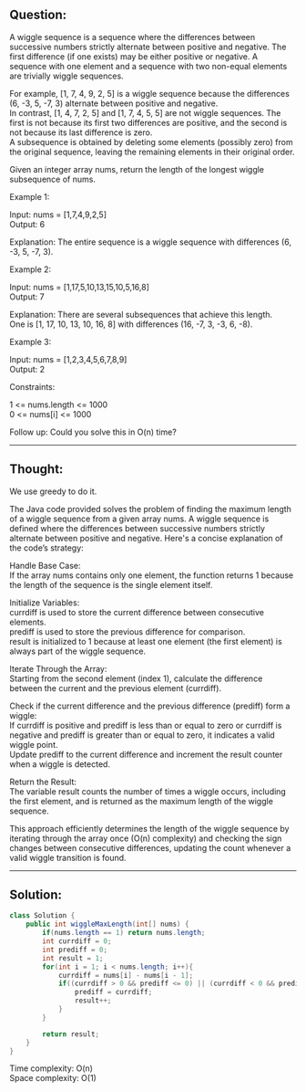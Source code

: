 ## Question:

A wiggle sequence is a sequence where the differences between successive numbers strictly alternate between positive and negative. The first difference (if one exists) may be either positive or negative. A sequence with one element and a sequence with two non-equal elements are trivially wiggle sequences.  

For example, [1, 7, 4, 9, 2, 5] is a wiggle sequence because the differences (6, -3, 5, -7, 3) alternate between positive and negative.  
In contrast, [1, 4, 7, 2, 5] and [1, 7, 4, 5, 5] are not wiggle sequences. The first is not because its first two differences are positive, and the second is not because its last difference is zero.  
A subsequence is obtained by deleting some elements (possibly zero) from the original sequence, leaving the remaining elements in their original order.  

Given an integer array nums, return the length of the longest wiggle subsequence of nums.  

Example 1:  

Input: nums = [1,7,4,9,2,5]    
Output: 6  

Explanation: The entire sequence is a wiggle sequence with differences (6, -3, 5, -7, 3).  

Example 2:  

Input: nums = [1,17,5,10,13,15,10,5,16,8]  
Output: 7  

Explanation: There are several subsequences that achieve this length.  
One is [1, 17, 10, 13, 10, 16, 8] with differences (16, -7, 3, -3, 6, -8).   

Example 3:  

Input: nums = [1,2,3,4,5,6,7,8,9]  
Output: 2  
 
Constraints:   

1 <= nums.length <= 1000  
0 <= nums[i] <= 1000   
 
Follow up: Could you solve this in O(n) time?   

---
## Thought:
We use greedy to do it.

The Java code provided solves the problem of finding the maximum length of a wiggle sequence from a given array nums. A wiggle sequence is defined where the differences between successive numbers strictly alternate between positive and negative. Here's a concise explanation of the code’s strategy:  

Handle Base Case:  
If the array nums contains only one element, the function returns 1 because the length of the sequence is the single element itself.  

Initialize Variables:  
currdiff is used to store the current difference between consecutive elements.  
prediff is used to store the previous difference for comparison.  
result is initialized to 1 because at least one element (the first element) is always part of the wiggle sequence.  

Iterate Through the Array:  
Starting from the second element (index 1), calculate the difference between the current and the previous element (currdiff).  

Check if the current difference and the previous difference (prediff) form a wiggle:  
If currdiff is positive and prediff is less than or equal to zero or currdiff is negative and prediff is greater than or equal to zero, it indicates a valid wiggle point.  
Update prediff to the current difference and increment the result counter when a wiggle is detected.  

Return the Result:  
The variable result counts the number of times a wiggle occurs, including the first element, and is returned as the maximum length of the wiggle sequence.  

This approach efficiently determines the length of the wiggle sequence by iterating through the array once (O(n) complexity) and checking the sign changes between consecutive differences, updating the count whenever a valid wiggle transition is found.  

---
## Solution:
```Java
class Solution {
    public int wiggleMaxLength(int[] nums) {
        if(nums.length == 1) return nums.length; 
        int currdiff = 0;
        int prediff = 0;
        int result = 1;
        for(int i = 1; i < nums.length; i++){
            currdiff = nums[i] - nums[i - 1];
            if((currdiff > 0 && prediff <= 0) || (currdiff < 0 && prediff >= 0)){
                prediff = currdiff;
                result++;
            }
        }

        return result;
    }
}
```
Time complexity: O(n)  
Space complexity: O(1)
